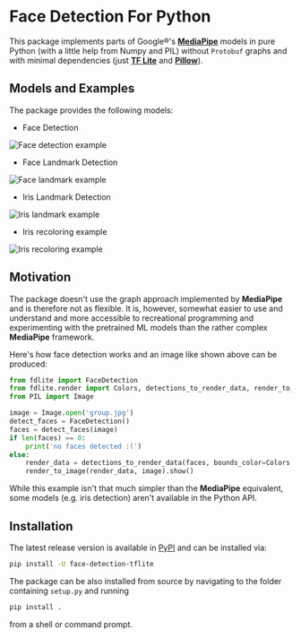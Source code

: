 # Face Detection For Python

This package implements parts of Google®'s [**MediaPipe**](https://mediapipe.dev/#!) models in pure Python (with a little help from Numpy and PIL) without `Protobuf` graphs and with minimal dependencies (just [**TF Lite**](https://www.tensorflow.org/lite/api_docs) and [**Pillow**](https://python-pillow.org/)).

## Models and Examples

The package provides the following models:

* Face Detection

![Face detection example](https://raw.githubusercontent.com/patlevin/face-detection-tflite/main/docs/group_photo.jpg)

* Face Landmark Detection

![Face landmark example](https://raw.githubusercontent.com/patlevin/face-detection-tflite/main/docs/portrait_fl.jpg)

* Iris Landmark Detection

![Iris landmark example](https://raw.githubusercontent.com/patlevin/face-detection-tflite/main/docs/eyes.jpg)

* Iris recoloring example

![Iris recoloring example](https://raw.githubusercontent.com/patlevin/face-detection-tflite/main/docs/recolored.jpg)

## Motivation

The package doesn't use the graph approach implemented by **MediaPipe** and
is therefore not as flexible. It is, however, somewhat easier to use and
understand and more accessible to recreational programming and experimenting
with the pretrained ML models than the rather complex **MediaPipe** framework.

Here's how face detection works and an image like shown above can be produced:

```python
from fdlite import FaceDetection
from fdlite.render import Colors, detections_to_render_data, render_to_image 
from PIL import Image

image = Image.open('group.jpg')
detect_faces = FaceDetection()
faces = detect_faces(image)
if len(faces) == 0:
    print('no faces detected :(')
else:
    render_data = detections_to_render_data(faces, bounds_color=Colors.GREEN)
    render_to_image(render_data, image).show()
```

While this example isn't that much simpler than the **MediaPipe** equivalent,
some models (e.g. iris detection) aren't available in the Python API.

## Installation

The latest release version is available in [PyPI](https://pypi.org/project/face-detection-tflite/0.1.0/)
and can be installed via:

```sh
pip install -U face-detection-tflite
```

The package can be also installed from source by navigating to the folder
containing `setup.py` and running

```sh
pip install .
```

from a shell or command prompt.
